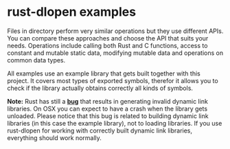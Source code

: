 # rust-dlopen examples

Files in directory perform very similar operations
but they use different APIs. You can compare these
approaches and choose the API that suits your needs.
Operations include calling both Rust and C functions,
access to constant and mutable static data,
modifying mutable data and operations on common data types.

All examples use an example library that gets built
together with this project. It covers most types
of exported symbols, therefor it allows you to check
if the library actually obtains correctly all kinds 
of symbols.

**Note:** Rust has still a [**bug**](https://github.com/rust-lang/rust/issues/28794) that results in 
generating invalid dynamic link libraries.
On OSX you can expect to have a crash when the
library gets unloaded. Please notice that this
bug is related to building dynamic link libraries
 (in this case the example library), not to loading
 libraries.
 If you use rust-dlopen for working with correctly built
dynamic link libraries, everything should work
normally.